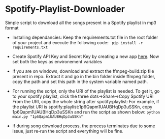 # Spotify-Playlist-Downloader
Simple script to download all the songs present in a Spotify playlist in mp3 format

- Installing dependancies:
  Keep the requirements.txt file in the root folder of your project and execute the following code:
  ``` pip install -r requirements.txt```
  
- Create Spotify API Key and Secret Key by creating a new app [here](https://developer.spotify.com/dashboard/login).
  Now set both the keys as environement variables 
  
- If you are on windows, download and extract the ffmpeg-build.zip file present in repo. 
  Extract it and go in the bin folder inside ffmpeg folder, copy the path and set this path in the system variable named path. 

- For running the script, only the URI of the playlist is needed. To get it, go to your spotify playlist, 
  click the three dots->Share->Copy Spotify URI
  From the URI, copy the whole string after spotify:playlist:
  For example, if the playlist URI is spotify:playlist:1p6Qapm1UAUBHqDp3uSSKn, copy 1p6Qapm1UAUBHqDp3uSSKn and run the script as shown below:
  ``` python main.py "1p6Qapm1UAUBHqDp3uSSKn" ```
  
- If during song download process, the process terminates due to some issue, just re-run the script and everything will be fine. 
  
